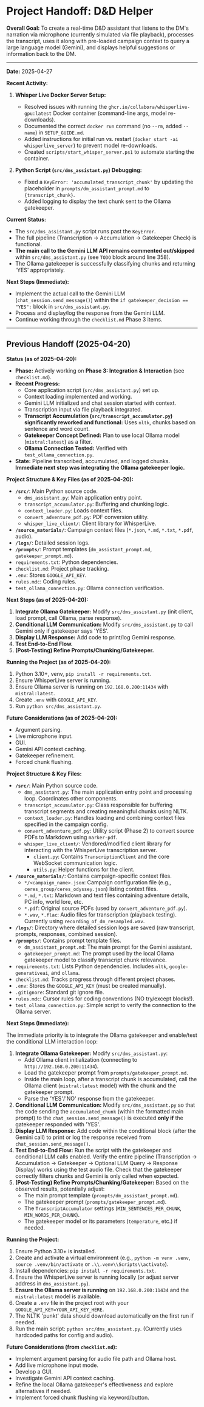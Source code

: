 # Project Handoff: D&D Helper

**Overall Goal:** To create a real-time D&D assistant that listens to the DM's narration via microphone (currently simulated via file playback), processes the transcript, uses it along with pre-loaded campaign context to query a large language model (Gemini), and displays helpful suggestions or information back to the DM.

---

**Date:** 2025-04-27

**Recent Activity:**

1.  **Whisper Live Docker Server Setup:**
    *   Resolved issues with running the `ghcr.io/collabora/whisperlive-gpu:latest` Docker container (command-line args, model re-downloads).
    *   Documented the correct `docker run` command (no `--rm`, added `--name`) in `SETUP_GUIDE.md`.
    *   Added instructions for initial run vs. restart (`docker start -ai whisperlive_server`) to prevent model re-downloads.
    *   Created `scripts/start_whisper_server.ps1` to automate starting the container.

2.  **Python Script (`src/dms_assistant.py`) Debugging:**
    *   Fixed a `KeyError: 'accumulated_transcript_chunk'` by updating the placeholder in `prompts/dm_assistant_prompt.md` to `{transcript_chunk}`.
    *   Added logging to display the text chunk sent to the Ollama gatekeeper.

**Current Status:**

*   The `src/dms_assistant.py` script runs past the `KeyError`.
*   The full pipeline (Transcription -> Accumulation -> Gatekeeper Check) is functional.
*   **The main call to the Gemini LLM API remains commented out/skipped** within `src/dms_assistant.py` (see `TODO` block around line 358).
*   The Ollama gatekeeper is successfully classifying chunks and returning 'YES' appropriately.

**Next Steps (Immediate):**

*   Implement the actual call to the Gemini LLM (`chat_session.send_message()`) within the `if gatekeeper_decision == "YES":` block in `src/dms_assistant.py`.
*   Process and display/log the response from the Gemini LLM.
*   Continue working through the `checklist.md` Phase 3 items.

---

## Previous Handoff (2025-04-20)

**Status (as of 2025-04-20):**

*   **Phase:** Actively working on **Phase 3: Integration & Interaction** (see `checklist.md`).
*   **Recent Progress:**
    *   Core application script (`src/dms_assistant.py`) set up.
    *   Context loading implemented and working.
    *   Gemini LLM initialized and chat session started with context.
    *   Transcription input via file playback integrated.
    *   **Transcript Accumulation (`src/transcript_accumulator.py`) significantly reworked and functional:** Uses `nltk`, chunks based on sentence and word count.
    *   **Gatekeeper Concept Defined:** Plan to use local Ollama model (`mistral:latest`) as a filter.
    *   **Ollama Connection Tested:** Verified with `test_ollama_connection.py`.
*   **State:** Pipeline transcribed, accumulated, and logged chunks. **Immediate next step was integrating the Ollama gatekeeper logic.**

**Project Structure & Key Files (as of 2025-04-20):**

*   **`/src/`**: Main Python source code.
    *   `dms_assistant.py`: Main application entry point.
    *   `transcript_accumulator.py`: Buffering and chunking logic.
    *   `context_loader.py`: Loads context files.
    *   `convert_adventure_pdf.py`: PDF conversion utility.
    *   `whisper_live_client/`: Client library for WhisperLive.
*   **`/source_materials/`**: Campaign context files (`*.json`, `*.md`, `*.txt`, `*.pdf`, audio).
*   **`/logs/`**: Detailed session logs.
*   **`/prompts/`**: Prompt templates (`dm_assistant_prompt.md`, `gatekeeper_prompt.md`).
*   `requirements.txt`: Python dependencies.
*   `checklist.md`: Project phase tracking.
*   `.env`: Stores `GOOGLE_API_KEY`.
*   `rules.mdc`: Coding rules.
*   `test_ollama_connection.py`: Ollama connection verification.

**Next Steps (as of 2025-04-20):**

1.  **Integrate Ollama Gatekeeper:** Modify `src/dms_assistant.py` (init client, load prompt, call Ollama, parse response).
2.  **Conditional LLM Communication:** Modify `src/dms_assistant.py` to call Gemini only if gatekeeper says 'YES'.
3.  **Display LLM Response:** Add code to print/log Gemini response.
4.  **Test End-to-End Flow.**
5.  **(Post-Testing) Refine Prompts/Chunking/Gatekeeper.**

**Running the Project (as of 2025-04-20):**

1.  Python 3.10+, venv, `pip install -r requirements.txt`.
2.  Ensure WhisperLive server is running.
3.  Ensure Ollama server is running on `192.168.0.200:11434` with `mistral:latest`.
4.  Create `.env` with `GOOGLE_API_KEY`.
5.  Run `python src/dms_assistant.py`.

**Future Considerations (as of 2025-04-20):**

*   Argument parsing.
*   Live microphone input.
*   GUI.
*   Gemini API context caching.
*   Gatekeeper refinement.
*   Forced chunk flushing.

**Project Structure & Key Files:**

*   **`/src/`**: Main Python source code.
    *   `dms_assistant.py`: The main application entry point and processing loop. Coordinates other components.
    *   `transcript_accumulator.py`: Class responsible for buffering transcript segments and creating meaningful chunks using NLTK.
    *   `context_loader.py`: Handles loading and combining context files specified in the campaign config.
    *   `convert_adventure_pdf.py`: Utility script (Phase 2) to convert source PDFs to Markdown using `marker-pdf`.
    *   `whisper_live_client/`: Vendored/modified client library for interacting with the WhisperLive transcription server.
        *   `client.py`: Contains `TranscriptionClient` and the core WebSocket communication logic.
        *   `utils.py`: Helper functions for the client.
*   **`/source_materials/`**: Contains campaign-specific context files.
    *   `*/<campaign_name>.json`: Campaign configuration file (e.g., `ceres_group/ceres_odyssey.json`) listing context files.
    *   `*.md`, `*.txt`: Markdown and text files containing adventure details, PC info, world lore, etc.
    *   `*.pdf`: Original source PDFs (used by `convert_adventure_pdf.py`).
    *   `*.wav`, `*.flac`: Audio files for transcription (playback testing). Currently using `recording_of_dm_resampled.wav`.
*   **`/logs/`**: Directory where detailed session logs are saved (raw transcript, prompts, responses, combined session).
*   **`/prompts/`**: Contains prompt template files.
    *   `dm_assistant_prompt.md`: The main prompt for the Gemini assistant.
    *   `gatekeeper_prompt.md`: The prompt used by the local Ollama gatekeeper model to classify transcript chunk relevance.
*   `requirements.txt`: Lists Python dependencies. Includes `nltk`, `google-generativeai`, and `ollama`.
*   `checklist.md`: Tracks progress through different project phases.
*   `.env`: Stores the `GOOGLE_API_KEY` (must be created manually).
*   `.gitignore`: Standard git ignore file.
*   `rules.mdc`: Cursor rules for coding conventions (NO try/except blocks!).
*   `test_ollama_connection.py`: Simple script to verify the connection to the Ollama server.

**Next Steps (Immediate):**

The immediate priority is to integrate the Ollama gatekeeper and enable/test the conditional LLM interaction loop:

1.  **Integrate Ollama Gatekeeper:** Modify `src/dms_assistant.py`:
    *   Add Ollama client initialization (connecting to `http://192.168.0.200:11434`).
    *   Load the gatekeeper prompt from `prompts/gatekeeper_prompt.md`.
    *   Inside the main loop, after a transcript chunk is accumulated, call the Ollama client (`mistral:latest` model) with the chunk and the gatekeeper prompt.
    *   Parse the 'YES'/'NO' response from the gatekeeper.
2.  **Conditional LLM Communication:** Modify `src/dms_assistant.py` so that the code sending the `accumulated_chunk` (within the formatted main prompt) to the `chat_session.send_message()` is executed **only if** the gatekeeper responded with 'YES'.
3.  **Display LLM Response:** Add code within the conditional block (after the Gemini call) to print or log the response received from `chat_session.send_message()`.
4.  **Test End-to-End Flow:** Run the script with the gatekeeper and conditional LLM calls enabled. Verify the entire pipeline (Transcription -> Accumulation -> Gatekeeper -> Optional LLM Query -> Response Display) works using the test audio file. Check that the gatekeeper correctly filters chunks and Gemini is only called when expected.
5.  **(Post-Testing) Refine Prompts/Chunking/Gatekeeper:** Based on the observed results, potentially adjust:
    *   The main prompt template (`prompts/dm_assistant_prompt.md`).
    *   The gatekeeper prompt (`prompts/gatekeeper_prompt.md`).
    *   The `TranscriptAccumulator` settings (`MIN_SENTENCES_PER_CHUNK`, `MIN_WORDS_PER_CHUNK`).
    *   The gatekeeper model or its parameters (`temperature`, etc.) if needed.

**Running the Project:**

1.  Ensure Python 3.10+ is installed.
2.  Create and activate a virtual environment (e.g., `python -m venv .venv`, `source .venv/bin/activate` or `.\\.venv\\Scripts\\activate`).
3.  Install dependencies: `pip install -r requirements.txt`.
4.  Ensure the WhisperLive server is running locally (or adjust server address in `dms_assistant.py`).
5.  **Ensure the Ollama server is running** on `192.168.0.200:11434` and the `mistral:latest` model is available.
6.  Create a `.env` file in the project root with your `GOOGLE_API_KEY=YOUR_API_KEY_HERE`.
7.  The NLTK 'punkt' data should download automatically on the first run if needed.
8.  Run the main script: `python src/dms_assistant.py`. (Currently uses hardcoded paths for config and audio).

**Future Considerations (from `checklist.md`):**

*   Implement argument parsing for audio file path and Ollama host.
*   Add live microphone input mode.
*   Develop a GUI.
*   Investigate Gemini API context caching.
*   Refine the local Ollama gatekeeper's effectiveness and explore alternatives if needed.
*   Implement forced chunk flushing via keyword/button. 